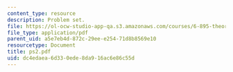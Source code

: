 ```yaml
---
content_type: resource
description: Problem set.
file: https://ol-ocw-studio-app-qa.s3.amazonaws.com/courses/6-895-theory-of-parallel-systems-sma-5509-fall-2003/dc4edaea6d330ede8da916ac6e86c55d_ps2.pdf
file_type: application/pdf
parent_uid: a5e7eb4d-872c-29ee-e254-71d8b8569e10
resourcetype: Document
title: ps2.pdf
uid: dc4edaea-6d33-0ede-8da9-16ac6e86c55d
---
```

